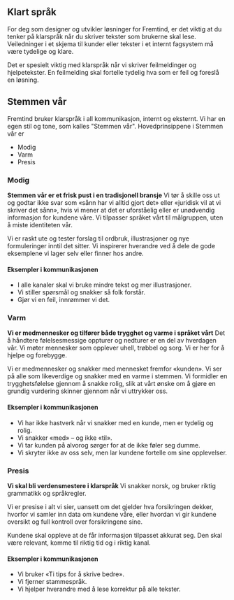 ## Klart språk

For deg som designer og utvikler løsninger for Fremtind, er det viktig at du tenker på klarspråk når du skriver tekster som brukerne skal lese. Veiledninger i et skjema til kunder eller tekster i et internt fagsystem må være tydelige og klare. 

Det er spesielt viktig med klarspråk når vi skriver feilmeldinger og hjelpetekster. En feilmelding skal fortelle tydelig hva som er feil og foreslå en løsning.

## Stemmen vår

Fremtind bruker klarspråk i all kommunikasjon, internt og eksternt. Vi har en egen stil og tone, som kalles "Stemmen vår". Hovedprinsippene i Stemmen vår er

-   Modig
-   Varm
-   Presis

### Modig

**Stemmen vår er et frisk pust i en tradisjonell bransje**
Vi tør å skille oss ut og godtar ikke svar som «sånn har vi alltid gjort det» eller «juridisk vil at vi skriver det sånn», hvis vi mener at det er uforståelig eller er unødvendig informasjon for kundene våre. Vi tilpasser språket vårt til målgruppen, uten å miste identiteten vår.

Vi er raskt ute og tester forslag til ordbruk, illustrasjoner og nye formuleringer inntil det sitter. Vi inspirerer hverandre ved å dele de gode eksemplene vi lager selv eller finner hos andre.

#### Eksempler i kommunikasjonen

- I alle kanaler skal vi bruke mindre tekst og mer illustrasjoner.
- Vi stiller spørsmål og snakker så folk forstår.
- Gjør vi en feil, innrømmer vi det.

### Varm

**Vi er medmennesker og tilfører både trygghet og varme i språket vårt**
Det å håndtere følelsesmessige oppturer og nedturer er en del av hverdagen vår. Vi møter mennesker som opplever uhell, trøbbel og sorg. Vi er her for å hjelpe og forebygge.

Vi er medmennesker og snakker med mennesket fremfor «kunden». Vi ser på alle som likeverdige og snakker med en varme i stemmen. Vi formidler en trygghetsfølelse gjennom å snakke rolig, slik at vårt ønske om å gjøre en grundig vurdering skinner gjennom når vi uttrykker oss.

#### Eksempler i kommunikasjonen

- Vi har ikke hastverk når vi snakker med en kunde, men er tydelig og rolig.
- Vi snakker «med» – og ikke «til».
- Vi tar kunden på alvorog sørger for at de ikke føler seg dumme.
- Vi skryter ikke av oss selv, men lar kundene fortelle om sine opplevelser.

### Presis

**Vi skal bli verdensmestere i klarspråk**
Vi snakker norsk, og bruker riktig grammatikk og språkregler.

Vi er presise i alt vi sier, uansett om det gjelder hva forsikringen dekker, hvorfor vi samler inn data om kundene våre, eller hvordan vi gir kundene oversikt og full kontroll over forsikringene sine.

Kundene skal oppleve at de får informasjon tilpasset akkurat seg. Den skal være relevant, komme til riktig tid og i riktig kanal.

#### Eksempler i kommunikasjonen

- Vi bruker «Ti tips for å skrive bedre».
- Vi fjerner stammespråk.
- Vi hjelper hverandre med å lese korrektur på alle tekster.
